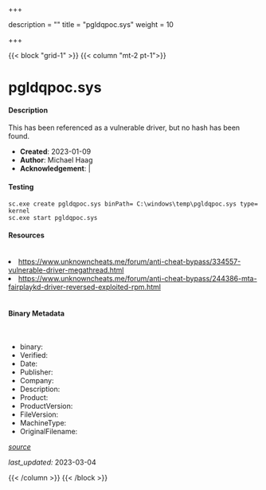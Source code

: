 +++

description = ""
title = "pgldqpoc.sys"
weight = 10

+++


{{< block "grid-1" >}}
{{< column "mt-2 pt-1">}}


# pgldqpoc.sys

#### Description


This has been referenced as a vulnerable driver, but no hash has been found.


- **Created**: 2023-01-09
- **Author**: Michael Haag
- **Acknowledgement**:  | [](https://twitter.com/)

#### Testing

```
sc.exe create pgldqpoc.sys binPath= C:\windows\temp\pgldqpoc.sys type= kernel
sc.exe start pgldqpoc.sys
```

#### Resources
<br>


<li><a href="https://www.unknowncheats.me/forum/anti-cheat-bypass/334557-vulnerable-driver-megathread.html">https://www.unknowncheats.me/forum/anti-cheat-bypass/334557-vulnerable-driver-megathread.html</a></li>

<li><a href="https://www.unknowncheats.me/forum/anti-cheat-bypass/244386-mta-fairplaykd-driver-reversed-exploited-rpm.html">https://www.unknowncheats.me/forum/anti-cheat-bypass/244386-mta-fairplaykd-driver-reversed-exploited-rpm.html</a></li>


<br>


#### Binary Metadata
<br>



- binary: 
- Verified: 
- Date: 
- Publisher: 
- Company: 
- Description: 
- Product: 
- ProductVersion: 
- FileVersion: 
- MachineType: 
- OriginalFilename: 

[*source*](https://github.com/magicsword-io/LOLDrivers/tree/main/yaml/pgldqpoc.sys.yml)

*last_updated:* 2023-03-04


{{< /column >}}
{{< /block >}}
